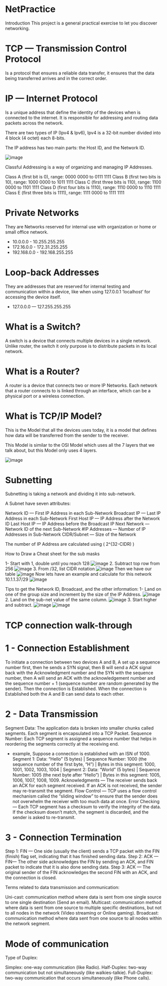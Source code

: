 # NetPractice
Introduction This project is a general practical exercise to let you discover networking.

# TCP — Transmission Control Protocol
Is a protocol that ensures a reliable data transfer, it ensures that the data being transferred arrives and in the correct order.

# IP — Internet Protocol
Is a unique address that define the identity of the devices when is connected to the internet. It is responsible for addressing and routing data packets across the network.

There are two types of IP (Ipv4 & Ipv6), Ipv4 is a 32-bit number divided into 4 block (4 octet) each 8-bits.

The IP address has two main parts: the Host ID, and the Network ID.

![image](https://github.com/user-attachments/assets/1134d570-f2d9-46d7-8555-a09150ecd16e)

Classful Addressing is a way of organizing and managing IP Addresses.

Class A (first bit is 0), range: 0000 0000 to 0111 1111
Class B (first two bits is 10), range: 1000 0000 to 1011 1111
Class C (first three bits is 110), range: 1100 0000 to 1101 1111
Class D (first four bits is 1110), range: 1110 0000 to 1110 1111
Class E (first three bits is 1111), range: 1111 0000 to 1111 1111

# Private Networks
They are Networks reserved for internal use with organization or home or small office network.
- 10.0.0.0 - 10.255.255.255
- 172.16.0.0 - 172.31.255.255
- 192.168.0.0 - 192.168.255.255

# Loop-back Addresses
They are addresses that are reserved for internal testing and communication within a device, like when using 127.0.0.1 ‘localhost’ for accessing the device itself.
- 127.0.0.0 — 127.255.255.255

# What is a Switch?
A switch is a device that connects multiple devices in a single network. Unlike router, the switch it only purpose is to distribute packets in its local network.

# What is a Router?
A router is a device that connects two or more IP Networks. Each network that a router connects to is linked through an interface, which can be a physical port or a wireless connection.

# What is TCP/IP Model?
This is the Model that all the devices uses today, it is a model that defines how data will be transferred from the sender to the receiver.

This Model is similar to the OSI Model which uses all the 7 layers that we talk about, but this Model only uses 4 layers.

![image](https://github.com/user-attachments/assets/fb76698e-5fa3-4ba5-a8d0-ec048e055392)

# Subnetting
Subnetting is taking a network and dividing it into sub-network.

A Subnet have seven attributes:

Network ID — First IP Address in each Sub-Network
Broadcast IP — Last IP Address in each Sub-Network
First Host IP — IP Address after the Network ID
Last Host IP — IP Address before the Broadcast IP
Next Network — Network ID of the next Sub-Network
#IP Addresses — Number of IP Addresses in Sub-Network
CIDR/Subnet — Size of the Network

The number of IP Address are calculated using ( 2^(32-CIDR) )

How to Draw a Cheat sheet for the sub masks

1- Start with 1, double until you reach 128
![image](https://github.com/user-attachments/assets/b5b341f1-16ce-4a43-9706-f846ac357104)
2. Subtract top row from 256
![image](https://github.com/user-attachments/assets/8fc45bef-8640-4454-8c41-95589aa96675)
3. From /32, list CIDR notation
![image](https://github.com/user-attachments/assets/4d7cab72-6999-4fc1-86c5-61874795684d)
Then we have our table
![image](https://github.com/user-attachments/assets/14924fde-d78d-4828-a113-133303543fe3)
Now lets have an example and calculate for this network 10.1.1.37/29
![image](https://github.com/user-attachments/assets/b1c5631c-a631-426d-b0f7-cdf69b4088af)

Tips to get the Network ID, Broadcast, and the other information:
1- Land on one of the group size and increment by the size of the IP Address.
![image](https://github.com/user-attachments/assets/c6c3be68-d523-4e18-b8ca-53325ab842c3)
2. Land on the sub-net value of the same column.
![image](https://github.com/user-attachments/assets/c8ac8d52-940f-4c41-a968-8312c395b072)
3. Start higher and subtract.
![image](https://github.com/user-attachments/assets/dc5ba25d-9fa1-436e-8184-0318d98d9786)
![image](https://github.com/user-attachments/assets/ffe30dc5-231f-4590-a31e-13a0050d934b)

# TCP connection walk-through
# 1 - Connection Establishment
To initiate a connection between two devices A and B, A set up a sequence number first, then he sends a SYN signal, then B will send a ACK signal back with the Acknowledgment number and the SYN with the sequence number, then A will send an ACK with the acknowledgement number and the sequence number + 1 (sequence number are random generated by the sender). Then the connection is Established.
When the connection is Established both the A and B can send data to each other.
# 2 - Data Transmission
Segment Data: The application data is broken into smaller chunks called segments. Each segment is encapsulated into a TCP Packet.
Sequence Number: Each TCP segment is assigned a sequence number that helps in reordering the segments correctly at the receiving end.
- example, Suppose a connection is established with an ISN of 1000. Segment 1: Data: “Hello” (5 bytes) | Sequence Number: 1000 (the sequence number of the first byte, “H”) | Bytes in this segment: 1000, 1001, 1002, 1003, 1004 | Segment 2: Data: “World” (5 bytes) | Sequence Number: 1005 (the next byte after “Hello”) | Bytes in this segment: 1005, 1006, 1007, 1008, 1009.
Acknowledgments — The receiver sends back an ACK for each segment received. If an ACK is not received, the sender may re-transmit the segment.
Flow Control — TCP uses a flow control mechanism called the “sliding window” to ensure that the sender does not overwhelm the receiver with too much data at once.
Error Checking — Each TCP segment has a checksum to verify the integrity of the data. If the checksum doesn’t match, the segment is discarded, and the sender is asked to re-transmit.
# 3 - Connection Termination
Step 1: FIN — One side (usually the client) sends a TCP packet with the FIN (finish) flag set, indicating that it has finished sending data.
Step 2: ACK — FIN— The other side acknowledges the FIN by sending an ACK, and FIN packet to indicate that it is also done sending data.
Step 3: ACK — The original sender of the FIN acknowledges the second FIN with an ACK, and the connection is closed.

Terms related to data transmission and communication:

Uni-cast: communication method where data is sent from one single source to one single destination (Send an email).
Multicast: communication method where data is sent from one source to multiple specific destinations, but not to all nodes in the network (Video streaming or Online gaming).
Broadcast: communication method where data sent from one source to all nodes within the network segment.

# Mode of communication

Type of Duplex:

Simplex: one-way communication (like Radio).
Half-Duplex: two-way communication but not simultaneously (like walkies-talkie).
Full-Duplex: two-way communication that occurs simultaneously (like Phone calls).
